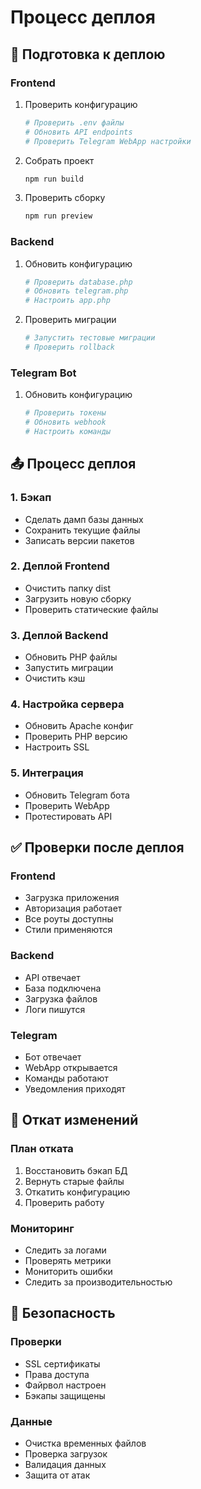 # Процесс деплоя

## 🚀 Подготовка к деплою

### Frontend
1. Проверить конфигурацию
   ```bash
   # Проверить .env файлы
   # Обновить API endpoints
   # Проверить Telegram WebApp настройки
   ```

2. Собрать проект
   ```bash
   npm run build
   ```

3. Проверить сборку
   ```bash
   npm run preview
   ```

### Backend
1. Обновить конфигурацию
   ```php
   # Проверить database.php
   # Обновить telegram.php
   # Настроить app.php
   ```

2. Проверить миграции
   ```bash
   # Запустить тестовые миграции
   # Проверить rollback
   ```

### Telegram Bot
1. Обновить конфигурацию
   ```php
   # Проверить токены
   # Обновить webhook
   # Настроить команды
   ```

## 📤 Процесс деплоя

### 1. Бэкап
- Сделать дамп базы данных
- Сохранить текущие файлы
- Записать версии пакетов

### 2. Деплой Frontend
- Очистить папку dist
- Загрузить новую сборку
- Проверить статические файлы

### 3. Деплой Backend
- Обновить PHP файлы
- Запустить миграции
- Очистить кэш

### 4. Настройка сервера
- Обновить Apache конфиг
- Проверить PHP версию
- Настроить SSL

### 5. Интеграция
- Обновить Telegram бота
- Проверить WebApp
- Протестировать API

## ✅ Проверки после деплоя

### Frontend
- Загрузка приложения
- Авторизация работает
- Все роуты доступны
- Стили применяются

### Backend
- API отвечает
- База подключена
- Загрузка файлов
- Логи пишутся

### Telegram
- Бот отвечает
- WebApp открывается
- Команды работают
- Уведомления приходят

## 🔄 Откат изменений

### План отката
1. Восстановить бэкап БД
2. Вернуть старые файлы
3. Откатить конфигурацию
4. Проверить работу

### Мониторинг
- Следить за логами
- Проверять метрики
- Мониторить ошибки
- Следить за производительностью

## 🔐 Безопасность

### Проверки
- SSL сертификаты
- Права доступа
- Файрвол настроен
- Бэкапы защищены

### Данные
- Очистка временных файлов
- Проверка загрузок
- Валидация данных
- Защита от атак 